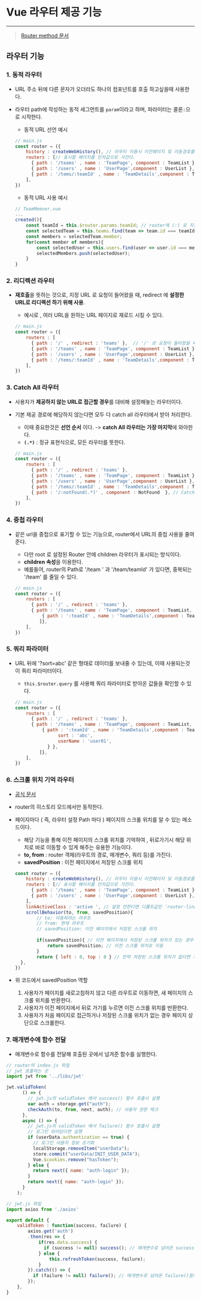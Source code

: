 # Vue 라우터 제공 기능

---

>[Router method 문서](https://developer.mozilla.org/en-US/docs/Web/API/History)

## 라우터 기능

### 1. 동적 라우터

- URL 주소 뒤에 다른 문자가 오더라도 하나의 컴포넌트를 호출 하고싶을때 사용한다. 

- 라우터 path에 작성하는 동적 세그먼트를 `param`이라고 하며, 파라미터는 콜론`:`으로 시작한다.

  - 동적 URL 선언 예시 

  ```js
  // main.js
  const router = ({
      history : createWebHistory(), // 라우터 이용시 이전페이지 및 이동경로를 알 수 있다. 
      routers : [// 표시할 페이지를 인자값으로 가진다. 
  		{ path : '/teams' , name : 'TeamPage', component : TeamList }, 
  		{ path : '/users' , name : 'UserPage',component : UserList }, 
  		{ path : '/tems/:teamId' , name : 'TeamDetails',component : TeamMember  }, // 동적 URL을 통해 TeamMember 컴포넌트를 호출한다. 	
      ],  
  })
  ```

  -  동적 URL 사용 예시 

  ```js
  // TeamMemver.vue 
  ...
  created(){
      const teamId = this.$router.params.teamId; // router에 (:) 로 지정된 param 중에 teamId 부분의 URL 값을 teamId 로 인식한다. -> 즉, URL 로 넘어온 /teams/t1 중 t1 이 변수에 저장된다. 
      const selectedTeam = this.teams.find(team => team.id === teamId ) // teams 배열에서 team 정보 찾기 
      const members = selectedTeam.member;
      for(const member of members){
          const selectedUser = this.users.find(user => user.id === member);
          selectedMembers.push(selectedUser);
      }
  }
  ```

### 2. 리디렉션 라우터 

- **재호출**을 뜻하는 것으로, 지정 URL 로 요청이 들어왔을 때, redirect 에 **설정한 URL로 리디렉션 하기 위해 사용**.

  - 예시로 , 여러 URL을 원하는 URL 페이지로 재로드 시킬 수 있다. 

  ```js
  // main.js
  const router = ({
      routers : [
  		{ path : '/' , redirect : 'teams' },  // '/' 로 요청이 들어왔을 때, /teams URL로 리디렉션해 컴포넌트를 표시한다. 
  		{ path : '/teams' , name : 'TeamPage', component : TeamList }, 
  		{ path : '/users' , name : 'UserPage',component : UserList }, 
  		{ path : '/tems/:teamId' , name : 'TeamDetails',component : TeamMember  }, 
      ],  
  })
  ```

### 3. Catch All 라우터 

- 사용자가 **제공하지 않는 URL로 접근할 경우**를 대비해 설정해놓는 라우터이다. 

- 기본 제공 경로에 해당하지 않는다면 모두 다 catch all 라우터에서 받아 처리한다. 

  - 이때 중요한것은 **선언 순서** 이다. -> **catch All 라우터는 가장 마지막**에 와야한다. 
  - **`(.*)`** : 정규 표현식으로, 모든 라우터를 뜻한다. 

  ```js
  // main.js
  const router = ({
      routers : [
  		{ path : '/' , redirect : 'teams' }, 
  		{ path : '/teams' , name : 'TeamPage', component : TeamList }, 
  		{ path : '/users' , name : 'UserPage',component : UserList }, 
  		{ path : '/tems/:teamId' , name : 'TeamDetails',component : TeamMember  }, 
  		{ path : '/:notFound(.*)' , component : NotFound  }, // Catch All 라우터로, 가장 마지막에 선언되야한다. 
      ],  
  })
  ```

### 4. 중첩 라우터 

- 같은 url을 중첩으로 표기할 수 있는 기능으로, router에서 URL의 중첩 사용을 줄여준다. 

  - 다만 root 로 설정된 Router 안에 children 라우터가 표시되는 방식이다. 
  - **children 속성**을 이용한다. 
  - 예를들어, router의 Path로 '/team ' 과 '/team/teamId' 가 있다면, 중복되는 '/team' 를 줄일 수 있다. 

  ```js
  // main.js
  const router = ({
      routers : [
  		{ path : '/' , redirect : 'teams' }, 
  		{ path : '/teams' , name : 'TeamPage', component : TeamList, children : [ // children으로 하위 path 지정 가능 
           	{ path : ':teamId' , name : 'TeamDetails',component : TeamMember  }, // '/tems/:teamId' 의 호출과 같다. 다만 TeamList 컴포넌트 안에 TeamMember 가 표시되는 방식으로 동작한다. 
           ]}, 
      ],  
  })
  ```


### 5. 쿼리 파라미터 

- URL 뒤에 '?sort=abc' 같은 형태로 데이터를 보내줄 수 있는데, 이때 사용되는것이 쿼리 파라미터이다. 

  - `this.$router.query` 를 사용해 쿼리 파라미터로 받아온 값들을 확인할 수 있다. 

  ```js
  // main.js
  const router = ({
      routers : [
  		{ path : '/' , redirect : 'teams' }, 
  		{ path : '/teams' , name : 'TeamPage', component : TeamList, children : [ 
           	{ path : ':teamId' , name : 'TeamDetails',component : TeamMember, query : { //해당 URL의 쿼리로 sort와 userName을 내려줄 수 있다.
                  sort : 'abc',
                  userName : 'user01',
              } }, 
           ]}, 
      ],  
  })
  ```

### 6. 스크롤 위치 기억 라우터

- [공식 문서](https://router.vuejs.org/guide/advanced/scroll-behavior.html)

- router의 히스토리 모드에서만 동작한다. 

- 페이지마다 ( 즉, 라우터 설정 Path 마다 ) 페이지의 스크롤 위치를 알 수 있는 메소드이다. 

  - 해당 기능을 통해 이전 페이지의 스크롤 위치를 기억하여 , 뒤로가기시 해당 위치로 바로 이동할 수 있게 해주는 유용한 기능이다.
  - **to, from** : router 객체(라우트의 경로, 매개변수, 쿼리 등)를 가진다. 
  - **savedPosition**  : 이전 페이지에서 저장된 스크롤 위치

  ```js
  const router = ({
      history : createWebHistory(), // 라우터 이용시 이전페이지 및 이동경로를 알 수 있다. 
      routers : [// 표시할 페이지를 인자값으로 가진다. 
  		{ path : '/teams' , name : 'TeamPage', component : TeamList }, 
  		{ path : '/users' , name : 'UserPage',component : UserList }, 
      ],  
      linkActiveClass : 'active ', // 설정 안한다면 디폴트값인 'router-link-active' 로 설정된다. 
      scrollBehavior(to, from, savedPosition){
          // to: 이동하려는 라우트
          // from: 현재 라우트
          // savedPosition: 이전 페이지에서 저장된 스크롤 위치
          
          if(savedPosition){ // 이전 페이지에서 저장된 스크롤 위치가 있는 경우
              return savedPosition; // 이전 스크롤 위치로 이동
          }
          return { left : 0, top : 0 } // 만약 저장된 스크롤 위치가 없다면 가장 위쪽인 0,0 으로 이동
  	},
  })
  ```

- 위 코드에서 savedPosition 역할

  1. 사용자가 페이지를 새로고침하지 않고 다른 라우트로 이동하면, 새 페이지의 스크롤 위치를 반환한다. 
  2. 사용자가 이전 페이지에서 뒤로 가기를 누르면 이전 스크롤 위치를 반환한다. 
  3. 사용자가 처음 페이지로 접근하거나 저장된 스크롤 위치가 없는 경우 페이지 상단으로 스크롤한다. 

### 7. 매개변수에 함수 전달

- 매개변수로 함수를 전달해 호출된 곳에서 넘겨준 함수를 실행한다. 

```js
// router의 index.js 파일  
// jwt 호출하는 곳 
import jwt from '../libs/jwt'

jwt.validToken(
      () => {
        // jwt.js의 validToken 에서 success() 함수 호출시 실행
        var auth = storage.get("auth");
        checkAuth(to, from, next, auth); // 사용자 권한 체크
      },
      async () => {
        // jwt.js의 validToken 에서 failure() 함수 호출시 실행
        // 로그인 되어있다면 실행
        if (userData.authentication == true) {
          // 로그인 사용자 정보 초기화
          localStorage.removeItem("userData");
          store.commit("userData/INIT_USER_DATA");
          Vue.$cookies.remove("hasToken");
        } else {
          return next({ name: "auth-login" });
        }
        return next({ name: "auth-login" });
      }
    );
```

```js
// jwt.js 파일 
import axios from './axios'

export default {
    validToken : function(success, failure) {
        axios.get('auth')
        .then(res => {
            if(res.data.success) {
              if (success != null) success(); // 매개변수로 넘어온 success()함수 호출
            } else {
                this.refreshToken(success, failure);
            }
        }).catch(() => {
          if (failure != null) failure(); // 매개변수로 넘어온 failure()함수 호출
        });
    },
}
```



